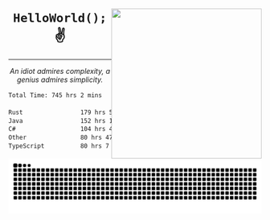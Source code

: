 <div text-align="center">
    <img src="https://i.imgur.com/h1q15Kt.gife" align="right" width="299" height="299">
    <h1 align="center"><code>HelloWorld();</code> ✌️</h1>
    <hr>
    <p align="center"><i>An idiot admires complexity, a genius admires simplicity.</i></p>
</div>

<!--START_SECTION:waka-->

```txt
Total Time: 745 hrs 2 mins

Rust                179 hrs 5 mins  █████▒░░░░░░░░░░░░░░░░░░░   21.69 %
Java                152 hrs 12 mins ████▓░░░░░░░░░░░░░░░░░░░░   18.43 %
C#                  104 hrs 4 mins  ███░░░░░░░░░░░░░░░░░░░░░░   12.60 %
Other               80 hrs 47 mins  ██▒░░░░░░░░░░░░░░░░░░░░░░   09.78 %
TypeScript          80 hrs 7 mins   ██▒░░░░░░░░░░░░░░░░░░░░░░   09.70 %
```

<!--END_SECTION:waka-->

<picture>
  <source media="(prefers-color-scheme: dark)" srcset="https://raw.githubusercontent.com/Somfic/Somfic/main/github-contribution-grid-snake-dark.svg">
  <source media="(prefers-color-scheme: light)" srcset="https://raw.githubusercontent.com/Somfic/Somfic/main/github-contribution-grid-snake.svg">
  <img alt="github contribution grid snake animation" src="https://raw.githubusercontent.com/Somfic/Somfic/main/github-contribution-grid-snake.svg">
</picture>
